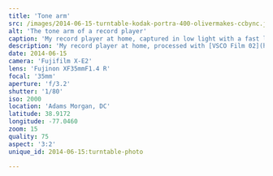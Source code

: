 ```yaml
---
title: 'Tone arm'
src: /images/2014-06-15-turntable-kodak-portra-400-olivermakes-ccbync.jpg
alt: 'The tone arm of a record player'
caption: 'My record player at home, captured in low light with a fast lens. This photo was re-processed with [VSCO Film 02](http://vsco.co/film) (Kodak Portra 400).'
description: 'My record player at home, processed with [VSCO Film 02](http://vsco.co/film) (Kodak Portra 400).'
date: 2014-06-15
camera: 'Fujifilm X-E2'
lens: 'Fujinon XF35mmF1.4 R'
focal: '35mm'
aperture: 'f/3.2'
shutter: '1/80'
iso: 2000
location: 'Adams Morgan, DC'
latitude: 38.9172
longitude: -77.0460
zoom: 15
quality: 75
aspect: '3:2'
unique_id: 2014-06-15:turntable-photo

---
```

